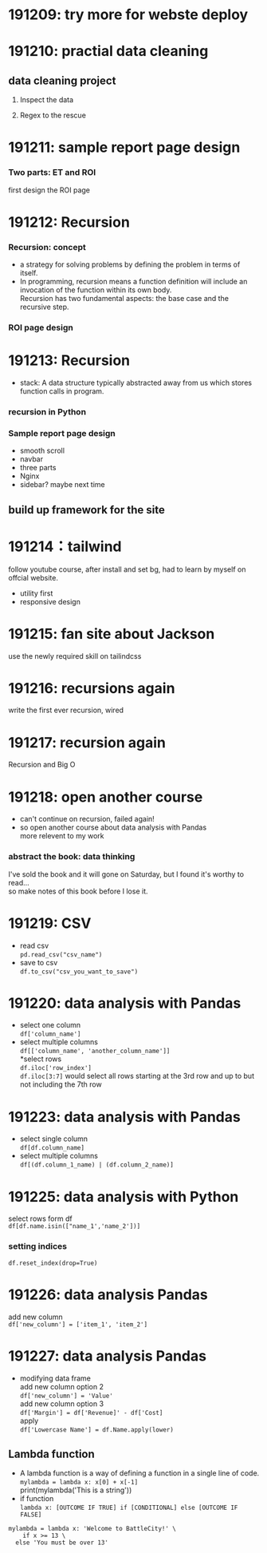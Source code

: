 # 191209: try more for webste deploy  

# 191210: practial data cleaning  
## data cleaning project  
1. Inspect the data  

2. Regex to the rescue  

# 191211: sample report page design  
### Two parts:  ET and ROI  
first design the ROI page  

# 191212: Recursion  
### Recursion: concept  
* a strategy for solving problems by defining the problem in terms of itself.  
* In programming, recursion means a function definition will include an invocation of the function within its own body.   
Recursion has two fundamental aspects: the base case and the recursive step.  

### ROI page design  

# 191213: Recursion  
* stack: A data structure typically abstracted away from us which stores function calls in program.  
### recursion in Python  
### Sample report page design  
* smooth scroll  
* navbar  
* three parts  
* Nginx  
* sidebar? maybe next time  
## build up framework for the site  

# 191214：tailwind  
follow youtube course, after install and set bg, had to learn by myself on offcial website.  
* utility first  
* responsive design  


# 191215: fan site about Jackson  
use the newly required skill on tailindcss  

# 191216: recursions again  
write the first ever recursion, wired  

# 191217: recursion again  
Recursion and Big O  

# 191218: open another course  
* can't continue on recursion, failed again!  
* so open another course about data analysis with Pandas  
more relevent to my work  
### abstract the book: data thinking  
I've sold the book and it will gone on Saturday, but I found it's worthy to read...  
so make notes of this book before I lose it. 

# 191219: CSV  
* read csv  
`pd.read_csv("csv_name")`  
* save to csv  
`df.to_csv("csv_you_want_to_save")`  

# 191220: data analysis with Pandas  
* select one column  
`df['column_name']`  
* select multiple columns  
`df[['column_name', 'another_column_name']]`  
*select rows  
`df.iloc['row_index']`  
`df.iloc[3:7]` would select all rows starting at the 3rd row and up to but not including the 7th row  


# 191223: data analysis with Pandas  
* select single column  
`df[df.column_name]`  
* select multiple columns  
`df[(df.column_1_name) | (df.column_2_name)]`  

# 191225: data analysis with Python  
select rows form df  
`df[df.name.isin(["name_1','name_2'])]`  
### setting indices  
`df.reset_index(drop=True)`  

# 191226: data analysis Pandas  
add new column  
`df['new_column'] = ['item_1', 'item_2']`

# 191227: data analysis Pandas  
* modifying data frame  
add new column option 2  
`df['new_column'] = 'Value'`  
add new column option 3  
`df['Margin'] = df['Revenue]' - df['Cost]`  
apply  
`df['Lowercase Name'] = df.Name.apply(lower)`  
## Lambda function  
* A lambda function is a way of defining a function in a single line of code.   
`mylambda = lambda x: x[0] + x[-1]`  
print(mylambda('This is a string'))  
* if function  
`lambda x: [OUTCOME IF TRUE] if [CONDITIONAL] else [OUTCOME IF FALSE]`  
```  
mylambda = lambda x: 'Welcome to BattleCity!' \
	if x >= 13 \
  else 'You must be over 13'  
```  
